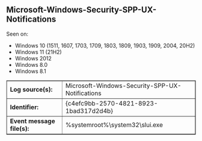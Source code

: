 ## Microsoft-Windows-Security-SPP-UX-Notifications

Seen on:
* Windows 10 (1511, 1607, 1703, 1709, 1803, 1809, 1903, 1909, 2004, 20H2)
* Windows 11 (21H2)
* Windows 2012
* Windows 8.0
* Windows 8.1

<table border="1" class="docutils">
  <tbody>
    <tr>
      <td><b>Log source(s):</b></td>
      <td>Microsoft-Windows-Security-SPP-UX-Notifications</td>
    </tr>
    <tr>
      <td><b>Identifier:</b></td>
      <td>{c4efc9bb-2570-4821-8923-1bad317d2d4b}</td>
    </tr>
    <tr>
      <td><b>Event message file(s):</b></td>
      <td>%systemroot%\system32\slui.exe</td>
    </tr>
  </tbody>
</table>

&nbsp;

